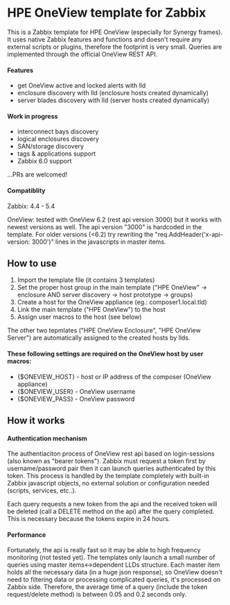 # HPE OneView template for Zabbix

This is a Zabbix template for HPE OneView (especially for Synergy frames). It uses native Zabbix features and functions and doesn't require any external scripts or plugins, therefore the footprint is very small. Queries are implemented through the official OneView REST API.

#### Features

- get OneView active and locked alerts with lld
- enclosure discovery with lld (enclosure hosts created dynamically)
- server blades discovery with lld (server hosts created dynamically)

#### Work in progress

- interconnect bays discovery
- logical enclosures discovery
- SAN/storage discovery
- tags & applications support
- Zabbix 6.0 support

...PRs are welcomed!

#### Compatiblity

Zabbix: 4.4 - 5.4

OneView: tested with OneView 6.2 (rest api version 3000) but it works with newest versions as well. The api version "3000" is hardcoded in the template. For older versions (<6.2) try rewriting the "req.AddHeader('x-api-version: 3000')" lines in the javascripts in master items.

## How to use

1. Import the template file (it contains 3 templates)
2. Set the proper host group in the main template ("HPE OneView" -> enclosure AND server discovery -> host prototype -> groups)
3. Create a host for the OneView appliance (eg.: composer1.local.tld)
4. Link the main template ("HPE OneView") to the host
5. Assign user macros to the host (see below)

The other two tepmlates ("HPE OneView Enclosure", "HPE OneView Server") are automatically assigned to the created hosts by llds.

#### These following settings are required on the OneView host by user macros:

- {$ONEVIEW_HOST} - host or IP address of the composer (OneView appliance)
- {$ONEVIEW_USER} - OneView username
- {$ONEVIEW_PASS} - OneView password

## How it works

#### Authentication mechanism
The authentiaciton process of OneView rest api based on login-sessions (also known as "bearer tokens"). Zabbix must request a token first by username/password pair then it can launch queries authenticated by this token. This process is handled by the template completely with built-in Zabbix javascript objects, no external solution or configuration needed (scripts, services, etc..).

Each query requests a new token from the api and the received token will be deleted (call a DELETE method on the api) after the query completed. This is necessary because the tokens expire in 24 hours.

#### Performance
Fortunately, the api is really fast so it may be able to high frequency monitoring (not tested yet). The templates only launch a small number of queries using master items<->dependent LLDs structure. Each master item holds all the necessary data (in a huge json response), so OneView doesn't need to filtering data or processing complicated queries, it's processed on Zabbix side. Therefore, the average time of a query (include the token request/delete method) is between 0.05 and 0.2 seconds only.
